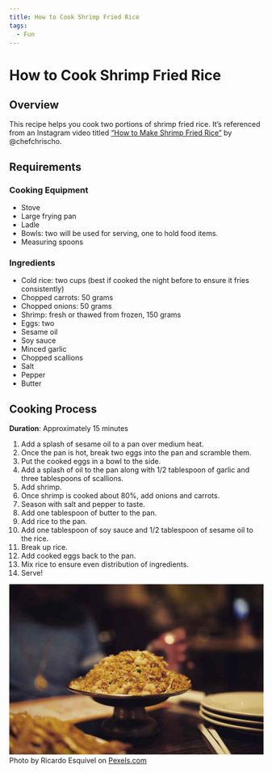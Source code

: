 ```yaml
---
title: How to Cook Shrimp Fried Rice
tags:
  - Fun
---
```


# How to Cook Shrimp Fried Rice

## **Overview**

This recipe helps you cook two portions of shrimp fried rice. It’s referenced
from an Instagram video titled <u>“[How to Make Shrimp Fried Rice](https://www.instagram.com/p/CBT2d8-gDBn/?utm_source=ig_web_copy_link)”</u>
by @chefchrischo.

## **Requirements**

### Cooking Equipment

  * Stove
  * Large frying pan
  * Ladle
  * Bowls: two will be used for serving, one to hold food items.
  * Measuring spoons

### Ingredients

  * Cold rice: two cups (best if cooked the night before to ensure it fries consistently)
  * Chopped carrots: 50 grams
  * Chopped onions: 50 grams
  * Shrimp: fresh or thawed from frozen, 150 grams
  * Eggs: two
  * Sesame oil
  * Soy sauce
  * Minced garlic
  * Chopped scallions
  * Salt
  * Pepper
  * Butter

## **Cooking Process**

**Duration**: Approximately 15 minutes

  1. Add a splash of sesame oil to a pan over medium heat.
  2. Once the pan is hot, break two eggs into the pan and scramble them.
  3. Put the cooked eggs in a bowl to the side.
  4. Add a splash of oil to the pan along with 1/2 tablespoon of garlic and three tablespoons of scallions.
  5. Add shrimp.
  6. Once shrimp is cooked about 80%, add onions and carrots.
  7. Season with salt and pepper to taste.
  8. Add one tablespoon of butter to the pan.
  9. Add rice to the pan.
  10. Add one tablespoon of soy sauce and 1/2 tablespoon of sesame oil to the rice.
  11. Break up rice.
  12. Add cooked eggs back to the pan.
  13. Mix rice to ensure even distribution of ingredients.
  14. Serve!

![Bowl of rice](../assets/img/fun-images/pexels-photo-1630495.jpeg)Photo by Ricardo Esquivel on
<u>[Pexels.com](https://www.pexels.com/photo/food-on-bowl-1630495/)</u>

